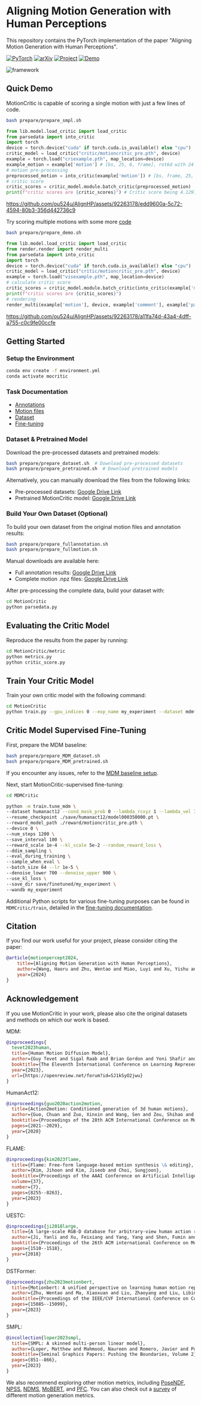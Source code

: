 # Aligning Motion Generation with Human Perceptions

This repository contains the PyTorch implementation of the paper "Aligning Motion Generation with Human Perceptions". 
<!-- submitted to NeurIPS 2024, D&B track. -->


<a href="https://pytorch.org/get-started/locally/"><img alt="PyTorch" src="https://img.shields.io/badge/PyTorch-ee4c2c?logo=pytorch&logoColor=white"></a> [![arXiv](https://img.shields.io/badge/arXiv-2407.02272-b31b1b.svg)](https://arxiv.org/abs/2407.02272) <a href="https://motioncritic.github.io/"><img alt="Project" src="https://img.shields.io/badge/-Project%20Page-lightgrey?logo=Google%20Chrome&color=informational&logoColor=white"></a> <a href="https://youtu.be/sfFFWTpQcEQ"><img alt="Demo" src="https://img.shields.io/badge/-Demo-ea3323?logo=youtube"> </a>

![framework](https://github.com/ou524u/MotionCritic/assets/92263178/215232a3-6499-404a-9475-a877c63e3dd7)

## Quick Demo
MotionCritic is capable of scoring a single motion with just a few lines of code.
```bash
bash prepare/prepare_smpl.sh
```

```python
from lib.model.load_critic import load_critic
from parsedata import into_critic
import torch
device = torch.device("cuda" if torch.cuda.is_available() else "cpu")
critic_model = load_critic("critic/motioncritic_pre.pth", device)
example = torch.load("criexample.pth", map_location=device)
example_motion = example['motion'] # [bs, 25, 6, frame], rot6d with 24 SMPL joints and 1 XYZ root location
# motion pre-processing
preprocessed_motion = into_critic(example['motion']) # [bs, frame, 25, 3], axis-angle with 24 SMPL joints and 1 XYZ root location
# critic score
critic_scores = critic_model.module.batch_critic(preprocessed_motion)
print(f"critic scores are {critic_scores}") # Critic score being 4.1297 in this case
```


https://github.com/ou524u/AlignHP/assets/92263178/edd9600a-5c72-4594-80b3-356d442736c9

Try scoring multiple motions with some more [code](MotionCritic/visexample.py) 
```bash
bash prepare/prepare_demo.sh
```
```python
from lib.model.load_critic import load_critic
from render.render import render_multi
from parsedata import into_critic
import torch
device = torch.device("cuda" if torch.cuda.is_available() else "cpu")
critic_model = load_critic("critic/motioncritic_pre.pth", device)
example = torch.load("visexample.pth", map_location=device)
# calculate critic score
critic_scores = critic_model.module.batch_critic(into_critic(example['motion']))
print(f"critic scores are {critic_scores}")
# rendering
render_multi(example['motion'], device, example['comment'], example['path'])
```

https://github.com/ou524u/AlignHP/assets/92263178/a11fa74d-43a4-4dff-a755-c0c9fe00ccfe


## Getting Started

### Setup the Environment

```bash
conda env create -f environment.yml
conda activate mocritic
```

### Task Documentation

- [Annotations](docs/annotation.md)
- [Motion files](docs/motion.md)
- [Dataset](docs/dataset.md)
- [Fine-tuning](docs/finetuning.md)

### Dataset & Pretrained Model

Download the pre-processed datasets and pretrained models:

```bash
bash prepare/prepare_dataset.sh  # Download pre-processed datasets
bash prepare/prepare_pretrained.sh  # Download pretrained models
```

Alternatively, you can manually download the files from the following links:
- Pre-processed datasets: [Google Drive Link](https://drive.google.com/file/d/1H5MAPBIAygGV5HSa2yIftWDdGq4fPEXB/view?usp=drive_link)
- Pretrained MotionCritic model: [Google Drive Link](https://drive.google.com/file/d/1vifu1vktjCWDpyPpzGPugzHNalhsaMpq/view?usp=drive_link)


### Build Your Own Dataset (Optional)

To build your own dataset from the original motion files and annotation results:

```bash
bash prepare/prepare_fullannotation.sh
bash prepare/prepare_fullmotion.sh
```

Manual downloads are available here:
- Full annotation results: [Google Drive Link](https://drive.google.com/file/d/1TpZ0nVvx2c84rYGmHsdLgNbu8gBwLGkA/view?usp=sharing)
- Complete motion .npz files: [Google Drive Link](https://drive.google.com/file/d/1oM9B1InRkEpKu6-Y5sJ9Z-7DY7hemEpN/view?usp=drive_link)

After pre-processing the complete data, build your dataset with:

```bash
cd MotionCritic
python parsedata.py
```


## Evaluating the Critic Model

Reproduce the results from the paper by running:

```bash
cd MotionCritic/metric
python metrics.py
python critic_score.py
```


## Train Your Critic Model

Train your own critic model with the following command:

```bash
cd MotionCritic
python train.py --gpu_indices 0 --exp_name my_experiment --dataset mdmfull_shuffle --save_latest --lr_decay --big_model
```

## Critic Model Supervised Fine-Tuning

First, prepare the MDM baseline:

```bash
bash prepare/prepare_MDM_dataset.sh
bash prepare/prepare_MDM_pretrained.sh
```

If you encounter any issues, refer to the [MDM baseline setup](https://github.com/GuyTevet/motion-diffusion-model).

Next, start MotionCritic-supervised fine-tuning:

```bash
cd MDMCritic

python -m train.tune_mdm \
--dataset humanact12 --cond_mask_prob 0 --lambda_rcxyz 1 --lambda_vel 1 --lambda_fc 1 \
--resume_checkpoint ./save/humanact12/model000350000.pt \
--reward_model_path ./reward/motioncritic_pre.pth \
--device 0 \
--num_steps 1200 \
--save_interval 100 \
--reward_scale 1e-4 --kl_scale 5e-2 --random_reward_loss \
--ddim_sampling \
--eval_during_training \
--sample_when_eval \
--batch_size 64 --lr 1e-5 \
--denoise_lower 700 --denoise_upper 900 \
--use_kl_loss \
--save_dir save/finetuned/my_experiment \
--wandb my_experiment
```

Additional Python scripts for various fine-tuning purposes can be found in `MDMCritic/train`, detailed in the [fine-tuning documentation](docs/finetuning.md).


## Citation
If you find our work useful for your project, please consider citing the paper:
```bibtex
@article{motionpercept2024,
    title={Aligning Motion Generation with Human Perceptions},
    author={Wang, Haoru and Zhu, Wentao and Miao, Luyi and Xu, Yishu and Gao, Feng and Tian, Qi and Wang, Yizhou},
    year={2024}
}
```

## Acknowledgement

If you use MotionCritic in your work, please also cite the original datasets and methods on which our work is based.

MDM:

```bibtex
@inproceedings{
  tevet2023human,
  title={Human Motion Diffusion Model},
  author={Guy Tevet and Sigal Raab and Brian Gordon and Yoni Shafir and Daniel Cohen-or and Amit Haim Bermano},
  booktitle={The Eleventh International Conference on Learning Representations },
  year={2023},
  url={https://openreview.net/forum?id=SJ1kSyO2jwu}
}
```

HumanAct12:

```bibtex
@inproceedings{guo2020action2motion,
  title={Action2motion: Conditioned generation of 3d human motions},
  author={Guo, Chuan and Zuo, Xinxin and Wang, Sen and Zou, Shihao and Sun, Qingyao and Deng, Annan and Gong, Minglun and Cheng, Li},
  booktitle={Proceedings of the 28th ACM International Conference on Multimedia},
  pages={2021--2029},
  year={2020}
}
```

FLAME:

```bibtex
@inproceedings{kim2023flame,
  title={Flame: Free-form language-based motion synthesis \& editing},
  author={Kim, Jihoon and Kim, Jiseob and Choi, Sungjoon},
  booktitle={Proceedings of the AAAI Conference on Artificial Intelligence},
  volume={37},
  number={7},
  pages={8255--8263},
  year={2023}
}
```

UESTC:

```bibtex
@inproceedings{ji2018large,
  title={A large-scale RGB-D database for arbitrary-view human action recognition},
  author={Ji, Yanli and Xu, Feixiang and Yang, Yang and Shen, Fumin and Shen, Heng Tao and Zheng, Wei-Shi},
  booktitle={Proceedings of the 26th ACM international Conference on Multimedia},
  pages={1510--1518},
  year={2018}
}
```

DSTFormer:

```bibtex
@inproceedings{zhu2023motionbert,
  title={Motionbert: A unified perspective on learning human motion representations},
  author={Zhu, Wentao and Ma, Xiaoxuan and Liu, Zhaoyang and Liu, Libin and Wu, Wayne and Wang, Yizhou},
  booktitle={Proceedings of the IEEE/CVF International Conference on Computer Vision},
  pages={15085--15099},
  year={2023}
}
```

SMPL:

```bibtex
@incollection{loper2023smpl,
  title={SMPL: A skinned multi-person linear model},
  author={Loper, Matthew and Mahmood, Naureen and Romero, Javier and Pons-Moll, Gerard and Black, Michael J},
  booktitle={Seminal Graphics Papers: Pushing the Boundaries, Volume 2},
  pages={851--866},
  year={2023}
}
```

We also recommend exploring other motion metrics, including [PoseNDF](https://arxiv.org/abs/2207.13807), [NPSS](https://arxiv.org/abs/1809.03036), [NDMS](http://gall.cv-uni-bonn.de/download/jgall_forecastintention_3dv21.pdf), [MoBERT](https://arxiv.org/abs/2309.10248), and [PFC](https://arxiv.org/abs/2211.10658). You can also check out a [survey](https://arxiv.org/abs/2307.10894) of different motion generation metrics.



